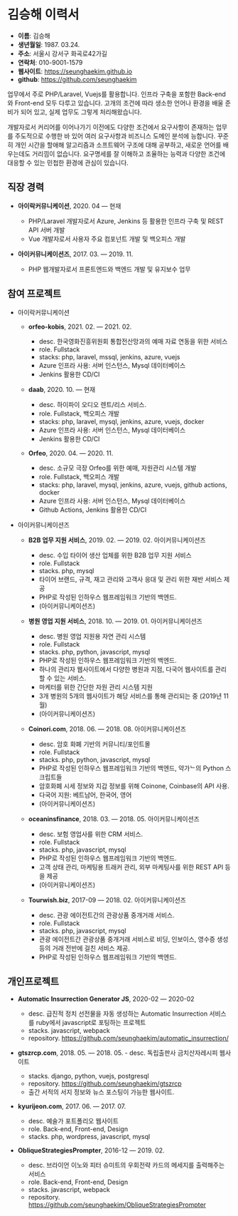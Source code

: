 # 김승해 이력서

- **이름**: 김승해
- **생년월일**: 1987. 03.24.
- **주소**: 서울시 강서구 화곡로42가길
- **연락처**: 010-9001-1579
- **웹사이트**: https://seunghaekim.github.io
- **github**: https://github.com/seunghaekim


업무에서 주로 PHP/Laravel, Vuejs를 활용합니다. 인프라 구축을 포함한 Back-end와 Front-end 모두 다루고 있습니다. 고개의 조건에 따라 생소한 언어나 환경을 배울 준비가 되어 있고, 실제 업무도 그렇게 처리해왔습니다. 

개발자로서 커리어를 이어나가기 이전에도 다양한 조건에서 요구사항이 존재하는 업무를 주도적으로 수행한 바 있어 여러 요구사항과 비즈니스 도메인 분석에 능합니다. 꾸준히 개인 시간을 할애해 알고리즘과 소프트웨어 구조에 대해 공부하고, 새로운 언어를 배우는데도 거리낌이 없습니다. 요구명세를 잘 이해하고 조율하는 능력과 다양한 조건에 대응할 수 있는 민첩한 환경에 관심이 있습니다.

## 직장 경력

- **아이락커뮤니케이션**, 2020. 04 ― 현재
  - PHP/Laravel 개발자로서 Azure, Jenkins 등 활용한 인프라 구축 및 REST API 서버 개발
  - Vue 개발자로서 사용자 주요 컴포넌트 개발 및 백오피스 개발

- **아이커뮤니케이션즈**, 2017. 03. ― 2019. 11.
  - PHP 웹개발자로서 프론트엔드와 백엔드 개발 및 유지보수 업무

## 참여 프로젝트

- 아이락커뮤니케이션
  - **orfeo-kobis**, 2021. 02. ― 2021. 02.
    - desc. 한국영화진흥위원회 통합전산망과의 예매 자료 연동을 위한 서비스
    - role. Fullstack
    - stacks: php, laravel, mssql, jenkins, azure, vuejs
    - Azure 인프라 사용: 서버 인스턴스, Mysql 데이터베이스
    - Jenkins 활용한 CD/CI

  - **daab**, 2020. 10. ― 현재
    - desc. 하이파이 오디오 렌트/리스 서비스.
    - role. Fullstack, 백오피스 개발
    - stacks: php, laravel, mysql, jenkins, azure, vuejs, docker
    - Azure 인프라 사용: 서버 인스턴스, Mysql 데이터베이스
    - Jenkins 활용한 CD/CI

  - **Orfeo**, 2020. 04. ― 2020. 11.
    - desc. 소규모 극장 Orfeo를 위한 예매, 자원관리 시스템 개발
    - role. Fullstack, 백오피스 개발
    - stacks: php, laravel, mysql, jenkins, azure, vuejs, github actions, docker
    - Azure 인프라 사용: 서버 인스턴스, Mysql 데이터베이스
    - Github Actions, Jenkins 활용한 CD/CI

- 아이커뮤니케이션즈
  - **B2B 업무 지원 서비스**, 2019. 02. ― 2019. 02. 아이커뮤니케이션즈
    - desc. 수입 타이어 생산 업체를 위한 B2B 업무 지원 서비스
    - role. Fullstack
    - stacks. php, mysql
    - 타이어 브랜드, 규격, 재고 관리와 고객사 응대 및 관리 위한 재반 서비스 제공
    - PHP로 작성된 인하우스 웹프레임워크 기반의 백엔드.
    - (아이커뮤니케이션즈)

  - **병원 영업 지원 서비스**, 2018. 10. ― 2019. 01. 아이커뮤니케이션즈
    - desc. 병원 영업 지원용 자연 관리 시스템
    - role. Fullstack
    - stacks. php, python, javascript, mysql
    - PHP로 작성된 인하우스 웹프레임워크 기반의 백엔드.
    - 하나의 관리자 웹사이트에서 다양한 병원과 지점, 다국어 웹사이트를 관리할 수 있는 서비스.
    - 마케터를 위한 간단한 자원 관리 시스템 지원
    - 3개 병원의 5개의 웹사이트가 해당 서비스를 통해 관리되는 중 (2019년 11월)
    - (아이커뮤니케이션즈)

  - **Coinori.com**, 2018. 06. ― 2018. 08. 아이커뮤니케이션즈
    - desc. 암호 화폐 기반의 커뮤니티/포인트몰
    - role. Fullstack
    - stacks. php, python, javascript, mysql
    - PHP로 작성된 인하우스 웹프레임워크 기반의 백엔드, 약가ᄂ의 Python 스크립트들
    - 암호화폐 시세 정보와 지갑 정보를 위해 Coinone, Coinbase의 API 사용.
    - 다국어 지원: 베트남어, 한국어, 영어
    - (아이커뮤니케이션즈)

  - **oceaninsfinance**, 2018. 03. ― 2018. 05. 아이커뮤니케이션즈
    - desc. 보험 영업사를 위한 CRM 서비스.
    - role. Fullstack
    - stacks. php, javascript, mysql
    - PHP로 작성된 인하우스 웹프레임워크 기반의 백엔드.
    - 고객 상태 관리, 마케팅용 트래커 관리, 외부 마케팅사를 위한 REST API 등을 제공
    - (아이커뮤니케이션즈)

  - **Tourwish.biz**, 2017-09 ― 2018. 02. 아이커뮤니케이션즈
    - desc. 관광 에이전트간의 관광상품 중개거래 서비스.
    - role. Fullstack
    - stacks. php, javascript, mysql
    - 관광 에이전트간 관광상품 중개거래 서비스로 비딩, 인보이스, 영수증 생성 등의 거래 전반에 걸친 서비스 제공.
    - PHP로 작성된 인하우스 웹프레임워크 기반의 백엔드.

## 개인프로젝트

- **Automatic Insurrection Generator JS**, 2020-02 ― 2020-02
  - desc. 급진적 정치 선전물을 자동 생성하는 Automatic Insurrection 서비스를 ruby에서 javascript로 포팅하는 프로젝트
  - stacks. javascript, webpack
  - repository. https://github.com/seunghaekim/automatic_insurrection/

- **gtszrcp.com**, 2018. 05. ― 2018. 05.  - desc. 독립출판사 금치산자레시피 웹사이트
  - stacks. django, python, vuejs, postgresql
  - repository. https://github.com/seunghaekim/gtszrcp
  - 출간 서적의 서지 정보와 뉴스 포스팅이 가능한 웹사이트.

- **kyurijeon.com**, 2017. 06. ― 2017. 07.
  - desc. 예술가 포트폴리오 웹사이트
  - role. Back-end, Front-end, Design
  - stacks. php, wordpress, javascript, mysql

- **ObliqueStrategiesPrompter**, 2016-12 ― 2019. 02.
  - desc. 브라이언 이노와 피터 슈미트의 우회전략 카드의 메세지를 출력해주는 서비스
  - role. Back-end, Front-end, Design
  - stacks. javascript, webpack
  - repository. https://github.com/seunghaekim/ObliqueStrategiesPrompter